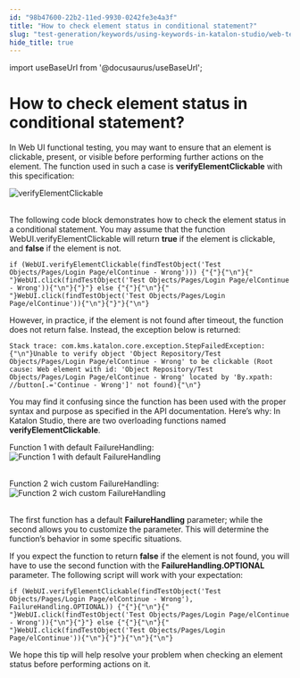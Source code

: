 ```yaml
---
id: "98b47600-22b2-11ed-9930-0242fe3e4a3f"
title: "How to check element status in conditional statement?"
slug: "test-generation/keywords/using-keywords-in-katalon-studio/web-testing/how-to-check-element-status-in-conditional-statement"
hide_title: true
---
```

import useBaseUrl from '@docusaurus/useBaseUrl';

  

# <a id="id" class="anchor_top_offset"/><a id="ariaid-title1" class="anchor_top_offset"/>How to check element status in conditional statement?

  
    
<p xmlns="http://www.w3.org/1999/xhtml" className="p">In Web UI functional testing, you may want to ensure that an   element is clickable, present, or visible before performing further   actions on the element. The function used in such a case is   <strong className="ph b">verifyElementClickable</strong> with this   specification:</p> 
    
<p xmlns="http://www.w3.org/1999/xhtml" className="p">   <img className="image" src={useBaseUrl("https://github.com/katalon-studio/docs-images/raw/master/katalon-studio/tutorials/how_to_check_element_status_in_conditional_statement/verifyElementClickable_1.png")} alt="verifyElementClickable" /><br /><br /> </p> 
    
<p xmlns="http://www.w3.org/1999/xhtml" className="p">The following code block demonstrates how to check the element   status in a conditional statement. You may assume that the function   WebUI.verifyElementClickable will return <strong className="ph b">true</strong> if   the element is clickable, and <strong className="ph b">false</strong> if the element   is not.</p> 
          
<pre xmlns="http://www.w3.org/1999/xhtml" className="pre codeblock"><code>if (WebUI.verifyElementClickable(findTestObject('Test Objects/Pages/Login Page/elContinue - Wrong'))) {"{"}{"\n"}{"    "}WebUI.click(findTestObject('Test Objects/Pages/Login Page/elContinue - Wrong')){"\n"}{"}"} else {"{"}{"\n"}{"    "}WebUI.click(findTestObject('Test Objects/Pages/Login Page/elContinue')){"\n"}{"}"}{"\n"}</code></pre> 
        
<p xmlns="http://www.w3.org/1999/xhtml" className="p">However, in practice, if the element is not found after timeout,   the function does not return false. Instead, the exception below is   returned:</p> 
          
<pre xmlns="http://www.w3.org/1999/xhtml" className="pre codeblock"><code>Stack trace: com.kms.katalon.core.exception.StepFailedException: {"\n"}Unable to verify object 'Object Repository/Test Objects/Pages/Login Page/elContinue - Wrong' to be clickable (Root cause: Web element with id: 'Object Repository/Test Objects/Pages/Login Page/elContinue - Wrong' located by 'By.xpath: //button[.='Continue - Wrong']' not found){"\n"}</code></pre> 
        
<p xmlns="http://www.w3.org/1999/xhtml" className="p">You may find it confusing since the function has been used with   the proper syntax and purpose as specified in the API   documentation. Here’s why: In Katalon Studio, there are two   overloading functions named   <strong className="ph b">verifyElementClickable</strong>.</p> 
    
<p xmlns="http://www.w3.org/1999/xhtml" className="p">Function 1 with default FailureHandling: <img className="image" src={useBaseUrl("https://github.com/katalon-studio/docs-images/raw/master/katalon-studio/tutorials/how_to_check_element_status_in_conditional_statement/verifyElementClickable_1.png")} alt="Function 1 with default FailureHandling" /><br /><br /> </p> 
    
<p xmlns="http://www.w3.org/1999/xhtml" className="p">Function 2 wich custom FailureHandling: <img className="image" src={useBaseUrl("https://github.com/katalon-studio/docs-images/raw/master/katalon-studio/tutorials/how_to_check_element_status_in_conditional_statement/verifyElementClickable_2.png")} alt="Function 2 wich custom FailureHandling" /><br /><br /> </p> 
    
<p xmlns="http://www.w3.org/1999/xhtml" className="p">The first function has a default   <strong className="ph b">FailureHandling</strong> parameter; while the second allows   you to customize the parameter. This will determine the   function’s behavior in some specific situations.</p> 
    
<p xmlns="http://www.w3.org/1999/xhtml" className="p">If you expect the function to return <strong className="ph b">false</strong> if   the element is not found, you will have to use the second function   with the <strong className="ph b">FailureHandling.OPTIONAL</strong> parameter. The   following script will work with your expectation:</p> 
          
<pre xmlns="http://www.w3.org/1999/xhtml" className="pre codeblock"><code>if (WebUI.verifyElementClickable(findTestObject('Test Objects/Pages/Login Page/elContinue - Wrong'), FailureHandling.OPTIONAL)) {"{"}{"\n"}{"    "}WebUI.click(findTestObject('Test Objects/Pages/Login Page/elContinue - Wrong')){"\n"}{"}"} else {"{"}{"\n"}{"    "}WebUI.click(findTestObject('Test Objects/Pages/Login Page/elContinue')){"\n"}{"}"}{"\n"}{"\n"}</code></pre> 
        
<p xmlns="http://www.w3.org/1999/xhtml" className="p">We hope this tip will help resolve your problem when checking an   element status before performing actions on it.</p> 
  

